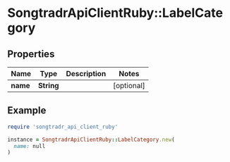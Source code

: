 # SongtradrApiClientRuby::LabelCategory

## Properties

| Name | Type | Description | Notes |
| ---- | ---- | ----------- | ----- |
| **name** | **String** |  | [optional] |

## Example

```ruby
require 'songtradr_api_client_ruby'

instance = SongtradrApiClientRuby::LabelCategory.new(
  name: null
)
```

